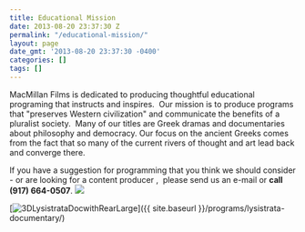 ```yaml
---
title: Educational Mission
date: 2013-08-20 23:37:30 Z
permalink: "/educational-mission/"
layout: page
date_gmt: '2013-08-20 23:37:30 -0400'
categories: []
tags: []
---
```


MacMillan Films is dedicated to producing thoughtful educational programing that instructs and inspires.  Our mission is to produce programs that "preserves Western civilization" and communicate the benefits of a pluralist society.  Many of our titles are Greek dramas and documentaries about philosophy and democracy. Our focus on the ancient Greeks comes from the fact that so many of the current rivers of thought and art lead back and converge there.

If you have a suggestion for programming that you think we should consider - or are looking for a content producer ,  please send us an e-mail or **call (917) 664-0507**.
![](https://macmillancdn.appspot.com/wp-content/uploads/2014/04/Screen-Shot-2014-04-25-at-3.16.52-PM-1024x570.png)

[![3DLysistrataDocwithRearLarge](https://macmillancdn.appspot.com/wp-content/uploads/2014/04/3DLysistrataDocwithRearLarge-1024x714.jpg)]({{ site.baseurl }}/programs/lysistrata-documentary/)
